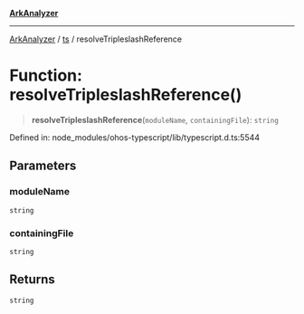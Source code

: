[**ArkAnalyzer**](../../../../README.md)

***

[ArkAnalyzer](../../../../globals.md) / [ts](../README.md) / resolveTripleslashReference

# Function: resolveTripleslashReference()

> **resolveTripleslashReference**(`moduleName`, `containingFile`): `string`

Defined in: node\_modules/ohos-typescript/lib/typescript.d.ts:5544

## Parameters

### moduleName

`string`

### containingFile

`string`

## Returns

`string`
